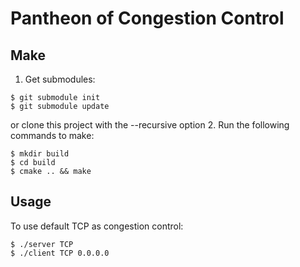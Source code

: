 # Pantheon of Congestion Control

## Make
1. Get submodules:
  ```
  $ git submodule init
  $ git submodule update
  ```
  or clone this project with the --recursive option
2. Run the following commands to make:
  ```
  $ mkdir build
  $ cd build
  $ cmake .. && make
  ```

## Usage
To use default TCP as congestion control:
```
$ ./server TCP
$ ./client TCP 0.0.0.0
```
